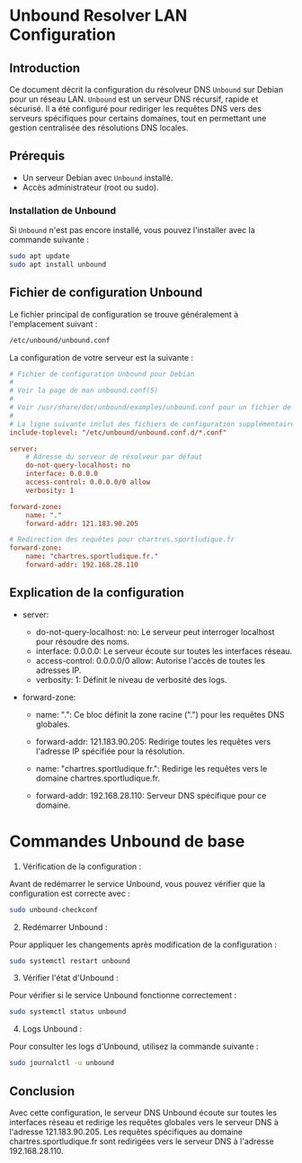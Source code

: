 # Unbound Resolver LAN Configuration

## Introduction

Ce document décrit la configuration du résolveur DNS `Unbound` sur Debian pour un réseau LAN. `Unbound` est un serveur DNS récursif, rapide et sécurisé. Il a été configuré pour rediriger les requêtes DNS vers des serveurs spécifiques pour certains domaines, tout en permettant une gestion centralisée des résolutions DNS locales.

## Prérequis

- Un serveur Debian avec `Unbound` installé.
- Accès administrateur (root ou sudo).

### Installation de Unbound

Si `Unbound` n'est pas encore installé, vous pouvez l'installer avec la commande suivante :

```bash
sudo apt update
sudo apt install unbound
```

## Fichier de configuration Unbound
Le fichier principal de configuration se trouve généralement à l'emplacement suivant :

```bash
/etc/unbound/unbound.conf
```

La configuration de votre serveur est la suivante :

```conf
# Fichier de configuration Unbound pour Debian
#
# Voir la page de man unbound.conf(5)
#
# Voir /usr/share/doc/unbound/examples/unbound.conf pour un fichier de configuration de référence commenté.
#
# La ligne suivante inclut des fichiers de configuration supplémentaires dans le répertoire /etc/unbound/unbound.conf.d
include-toplevel: "/etc/unbound/unbound.conf.d/*.conf"

server:
    # Adresse du serveur de résolveur par défaut
    do-not-query-localhost: no
    interface: 0.0.0.0
    access-control: 0.0.0.0/0 allow
    verbosity: 1

forward-zone:
    name: "."
    forward-addr: 121.183.90.205

# Redirection des requêtes pour chartres.sportludique.fr
forward-zone:
    name: "chartres.sportludique.fr."
    forward-addr: 192.168.28.110
```

## Explication de la configuration
- server:

    - do-not-query-localhost: no: Le serveur peut interroger localhost pour résoudre des noms.
    - interface: 0.0.0.0: Le serveur écoute sur toutes les interfaces réseau.
    - access-control: 0.0.0.0/0 allow: Autorise l'accès de toutes les adresses IP.
    - verbosity: 1: Définit le niveau de verbosité des logs.
- forward-zone:

    - name: ".": Ce bloc définit la zone racine (".") pour les requêtes DNS globales.

    - forward-addr: 121.183.90.205: Redirige toutes les requêtes vers l'adresse IP spécifiée pour la résolution.

    - name: "chartres.sportludique.fr.": Redirige les requêtes vers le domaine chartres.sportludique.fr.

    - forward-addr: 192.168.28.110: Serveur DNS spécifique pour ce domaine.

# Commandes Unbound de base
1. Vérification de la configuration :

Avant de redémarrer le service Unbound, vous pouvez vérifier que la configuration est correcte avec :
```bash
sudo unbound-checkconf
```

2. Redémarrer Unbound :

Pour appliquer les changements après modification de la configuration :
```bash
sudo systemctl restart unbound
```
3. Vérifier l'état d'Unbound :

Pour vérifier si le service Unbound fonctionne correctement :
```bash
sudo systemctl status unbound
```

4. Logs Unbound :

Pour consulter les logs d'Unbound, utilisez la commande suivante :
```bash
sudo journalctl -u unbound
```

## Conclusion
Avec cette configuration, le serveur DNS Unbound écoute sur toutes les interfaces réseau et redirige les requêtes globales vers le serveur DNS à l'adresse 121.183.90.205. Les requêtes spécifiques au domaine chartres.sportludique.fr sont redirigées vers le serveur DNS à l'adresse 192.168.28.110.

